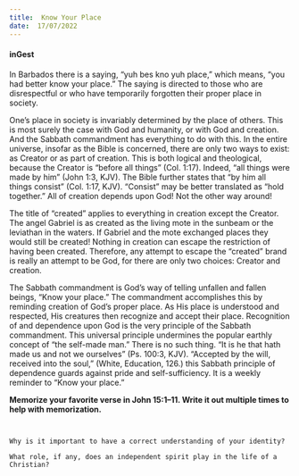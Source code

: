 ```yaml
---
title:  Know Your Place
date:  17/07/2022
---
```


#### inGest

In Barbados there is a saying, “yuh bes kno yuh place,” which means, “you had better know your place.” The saying is directed to those who are disrespectful or who have temporarily forgotten their proper place in society.

One’s place in society is invariably determined by the place of others. This is most surely the case with God and humanity, or with God and creation. And the Sabbath commandment has everything to do with this. In the entire universe, insofar as the Bible is concerned, there are only two ways to exist: as Creator or as part of creation. This is both logical and theological, because the Creator is “before all things” (Col. 1:17). Indeed, “all things were made by him” (John 1:3, KJV). The Bible further states that “by him all things consist” (Col. 1:17, KJV). “Consist” may be better translated as “hold together.” All of creation depends upon God! Not the other way around!

The  title of “created” applies to everything in creation except the Creator. The angel Gabriel is as created as the living mote in the sunbeam or the leviathan in the waters. If Gabriel and the mote exchanged places they would still be created! Nothing in creation can escape the restriction of having been created. Therefore, any attempt to escape the “created” brand is really an attempt to be God, for there are only two choices: Creator and creation.

The Sabbath commandment is God’s way of telling unfallen and fallen beings, “Know your place.” The commandment accomplishes this by reminding creation of God’s proper place. As His place is understood and respected, His creatures then recognize and accept their place. Recognition of and dependence upon God is the very principle of the Sabbath commandment. This universal principle undermines the popular earthly concept of “the self-made man.” There is no such thing. “It is he that hath made us and not we ourselves” (Ps. 100:3, KJV). “Accepted by the will, received into the soul,” (White, Education, 126.) this Sabbath principle of dependence guards against pride and self-sufficiency. It is a weekly reminder to “Know your place.”

**Memorize your favorite verse in John 15:1–11. Write it out multiple times to help with memorization.**

` `

`Why is it important to have a correct understanding of your identity?`

`What role, if any, does an independent spirit play in the life of a Christian?`

